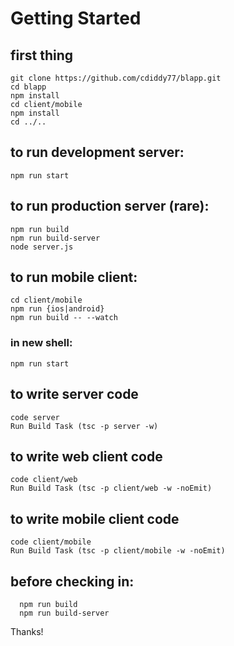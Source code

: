 # Getting Started

## first thing
```
git clone https://github.com/cdiddy77/blapp.git
cd blapp
npm install
cd client/mobile
npm install
cd ../..
```

## to run development server:
```
npm run start
```
	
## to run production server (rare):
```
npm run build
npm run build-server
node server.js
```
	
## to run mobile client:
```
cd client/mobile
npm run {ios|android}
npm run build -- --watch
```
### in new shell:
```
npm run start
```
	
## to write server code 
```
code server
Run Build Task (tsc -p server -w)
```
	
## to write web client code
```
code client/web
Run Build Task (tsc -p client/web -w -noEmit)
```
	
## to write mobile client code
```
code client/mobile
Run Build Task (tsc -p client/mobile -w -noEmit)
```

## before checking in:
```
  npm run build
  npm run build-server
```

Thanks!
